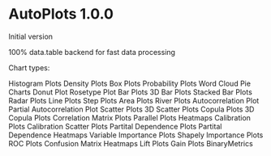 # AutoPlots 1.0.0
Initial version 

100% data.table backend for fast data processing

Chart types:

Histogram Plots
Density Plots
Box Plots
Probability Plots
Word Cloud
Pie Charts
Donut Plot
Rosetype Plot
Bar Plots
3D Bar Plots
Stacked Bar Plots
Radar Plots
Line Plots
Step Plots
Area Plots
River Plots
Autocorrelation Plot
Partial Autocorrelation Plot
Scatter Plots
3D Scatter Plots
Copula Plots
3D Copula Plots
Correlation Matrix Plots
Parallel Plots
Heatmaps
Calibration Plots
Calibration Scatter Plots
Partital Dependence Plots
Partital Dependence Heatmaps
Variable Importance Plots
Shapely Importance Plots
ROC Plots
Confusion Matrix Heatmaps
Lift Plots
Gain Plots
BinaryMetrics

